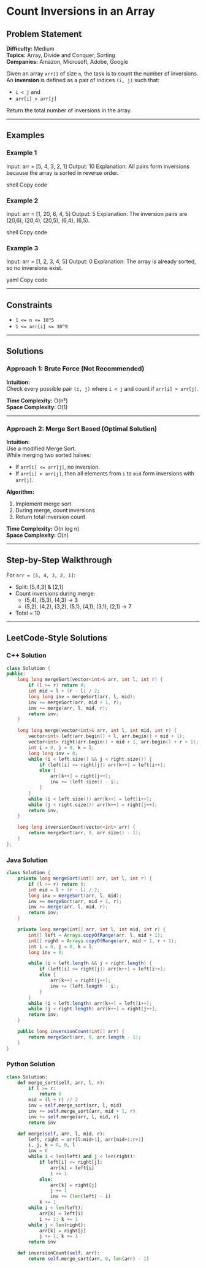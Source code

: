 # Count Inversions in an Array

## Problem Statement

**Difficulty:** Medium  
**Topics:** Array, Divide and Conquer, Sorting  
**Companies:** Amazon, Microsoft, Adobe, Google

Given an array `arr[]` of size `n`, the task is to count the number of inversions.  
An **inversion** is defined as a pair of indices `(i, j)` such that:

- `i < j` and  
- `arr[i] > arr[j]`

Return the total number of inversions in the array.

---

## Examples

### Example 1
Input: arr = [5, 4, 3, 2, 1]
Output: 10
Explanation: All pairs form inversions because the array is sorted in reverse order.

shell
Copy code

### Example 2
Input: arr = [1, 20, 6, 4, 5]
Output: 5
Explanation: The inversion pairs are (20,6), (20,4), (20,5), (6,4), (6,5).

shell
Copy code

### Example 3
Input: arr = [1, 2, 3, 4, 5]
Output: 0
Explanation: The array is already sorted, so no inversions exist.

yaml
Copy code

---

## Constraints
- `1 <= n <= 10^5`
- `1 <= arr[i] <= 10^9`

---

## Solutions

### Approach 1: Brute Force (Not Recommended)

**Intuition:**  
Check every possible pair `(i, j)` where `i < j` and count if `arr[i] > arr[j]`.

**Time Complexity:** O(n²)  
**Space Complexity:** O(1)

---

### Approach 2: Merge Sort Based (Optimal Solution)

**Intuition:**  
Use a modified Merge Sort.  
While merging two sorted halves:
- If `arr[i] <= arr[j]`, no inversion.  
- If `arr[i] > arr[j]`, then all elements from `i` to `mid` form inversions with `arr[j]`.

**Algorithm:**
1. Implement merge sort
2. During merge, count inversions
3. Return total inversion count

**Time Complexity:** O(n log n)  
**Space Complexity:** O(n)

---

## Step-by-Step Walkthrough

For `arr = [5, 4, 3, 2, 1]`:

- Split: [5,4,3] & [2,1]  
- Count inversions during merge:  
  - (5,4), (5,3), (4,3) → 3  
  - (5,2), (4,2), (3,2), (5,1), (4,1), (3,1), (2,1) → 7  
- Total = 10

---

## LeetCode-Style Solutions

### C++ Solution
```cpp
class Solution {
public:
    long long mergeSort(vector<int>& arr, int l, int r) {
        if (l >= r) return 0;
        int mid = l + (r - l) / 2;
        long long inv = mergeSort(arr, l, mid);
        inv += mergeSort(arr, mid + 1, r);
        inv += merge(arr, l, mid, r);
        return inv;
    }

    long long merge(vector<int>& arr, int l, int mid, int r) {
        vector<int> left(arr.begin() + l, arr.begin() + mid + 1);
        vector<int> right(arr.begin() + mid + 1, arr.begin() + r + 1);
        int i = 0, j = 0, k = l;
        long long inv = 0;
        while (i < left.size() && j < right.size()) {
            if (left[i] <= right[j]) arr[k++] = left[i++];
            else {
                arr[k++] = right[j++];
                inv += (left.size() - i);
            }
        }
        while (i < left.size()) arr[k++] = left[i++];
        while (j < right.size()) arr[k++] = right[j++];
        return inv;
    }

    long long inversionCount(vector<int> arr) {
        return mergeSort(arr, 0, arr.size() - 1);
    }
};
```


### Java Solution
```Java
class Solution {
    private long mergeSort(int[] arr, int l, int r) {
        if (l >= r) return 0;
        int mid = l + (r - l) / 2;
        long inv = mergeSort(arr, l, mid);
        inv += mergeSort(arr, mid + 1, r);
        inv += merge(arr, l, mid, r);
        return inv;
    }

    private long merge(int[] arr, int l, int mid, int r) {
        int[] left = Arrays.copyOfRange(arr, l, mid + 1);
        int[] right = Arrays.copyOfRange(arr, mid + 1, r + 1);
        int i = 0, j = 0, k = l;
        long inv = 0;

        while (i < left.length && j < right.length) {
            if (left[i] <= right[j]) arr[k++] = left[i++];
            else {
                arr[k++] = right[j++];
                inv += (left.length - i);
            }
        }
        while (i < left.length) arr[k++] = left[i++];
        while (j < right.length) arr[k++] = right[j++];
        return inv;
    }

    public long inversionCount(int[] arr) {
        return mergeSort(arr, 0, arr.length - 1);
    }
}
```


### Python Solution
```Python
class Solution:
    def merge_sort(self, arr, l, r):
        if l >= r:
            return 0
        mid = (l + r) // 2
        inv = self.merge_sort(arr, l, mid)
        inv += self.merge_sort(arr, mid + 1, r)
        inv += self.merge(arr, l, mid, r)
        return inv

    def merge(self, arr, l, mid, r):
        left, right = arr[l:mid+1], arr[mid+1:r+1]
        i, j, k = 0, 0, l
        inv = 0
        while i < len(left) and j < len(right):
            if left[i] <= right[j]:
                arr[k] = left[i]
                i += 1
            else:
                arr[k] = right[j]
                j += 1
                inv += (len(left) - i)
            k += 1
        while i < len(left):
            arr[k] = left[i]
            i += 1; k += 1
        while j < len(right):
            arr[k] = right[j]
            j += 1; k += 1
        return inv

    def inversionCount(self, arr):
        return self.merge_sort(arr, 0, len(arr) - 1)
```